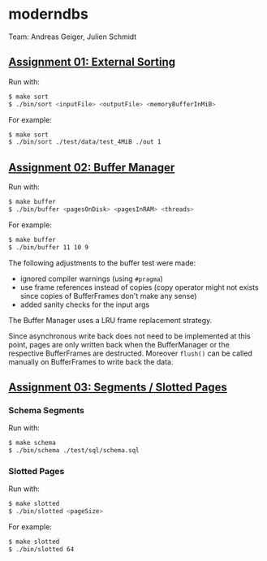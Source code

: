 # moderndbs

Team: Andreas Geiger, Julien Schmidt

## [Assignment 01: External Sorting](https://github.com/julienschmidt/moderndbs/releases/tag/assignment01)

Run with:
```bash
$ make sort
$ ./bin/sort <inputFile> <outputFile> <memoryBufferInMiB>
```

For example:
```bash
$ make sort
$ ./bin/sort ./test/data/test_4MiB ./out 1
```


## [Assignment 02: Buffer Manager](https://github.com/julienschmidt/moderndbs/releases/tag/assignment02)

Run with:
```bash
$ make buffer
$ ./bin/buffer <pagesOnDisk> <pagesInRAM> <threads>
```

For example:
```bash
$ make buffer
$ ./bin/buffer 11 10 9
```

The following adjustments to the buffer test were made:
* ignored compiler warnings (using `#pragma`)
* use frame references instead of copies (copy operator might not exists since copies of BufferFrames don't make any sense)
* added sanity checks for the input args

The Buffer Manager uses a LRU frame replacement strategy.

Since asynchronous write back does not need to be implemented at this point, pages are only written back when the BufferManager or the respective BufferFrames are destructed. Moreover `flush()` can be called manually on BufferFrames to write back the data.

## [Assignment 03: Segments / Slotted Pages](https://github.com/julienschmidt/moderndbs/releases/tag/assignment03)

### Schema Segments
Run with:
```bash
$ make schema
$ ./bin/schema ./test/sql/schema.sql
```
### Slotted Pages
Run with:
```bash
$ make slotted
$ ./bin/slotted <pageSize>
```

For example:
```bash
$ make slotted
$ ./bin/slotted 64
```


